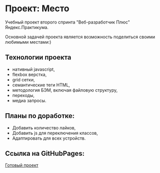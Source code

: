 # Проект: Место

Учебный проект второго спринта "Веб-разработчик Плюс" Яндекс.Практикума.

Основной задачей проекта является возможность поделиться своими любимыми местами:)

## Технологии проекта
- нативный javascript,
- flexbox верстка,
- grid сетки,
- семантические теги HTML,
- методология БЭМ, включая файловую структуру,
- переходы,
- медиа запросы. 
## Планы по доработке:
- Добавить количество лайков,
- Добавить js для переключения классов,
- Адаптировать для всех устройств.

## Ссылка на GitHubPages: 
[Готовый проект](https://n1ckwhite.github.io/mesto-project/)

